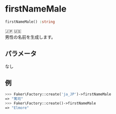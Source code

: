 # firstNameMale
```php
firstNameMale() :string
```
:jp: :us:  
男性の名前を生成します。

## パラメータ
なし

## 例
```php
>>> Faker\Factory::create('ja_JP')->firstNameMale
=> "篤司"
>>> Faker\Factory::create()->firstNameMale
=> "Elmore"
```
